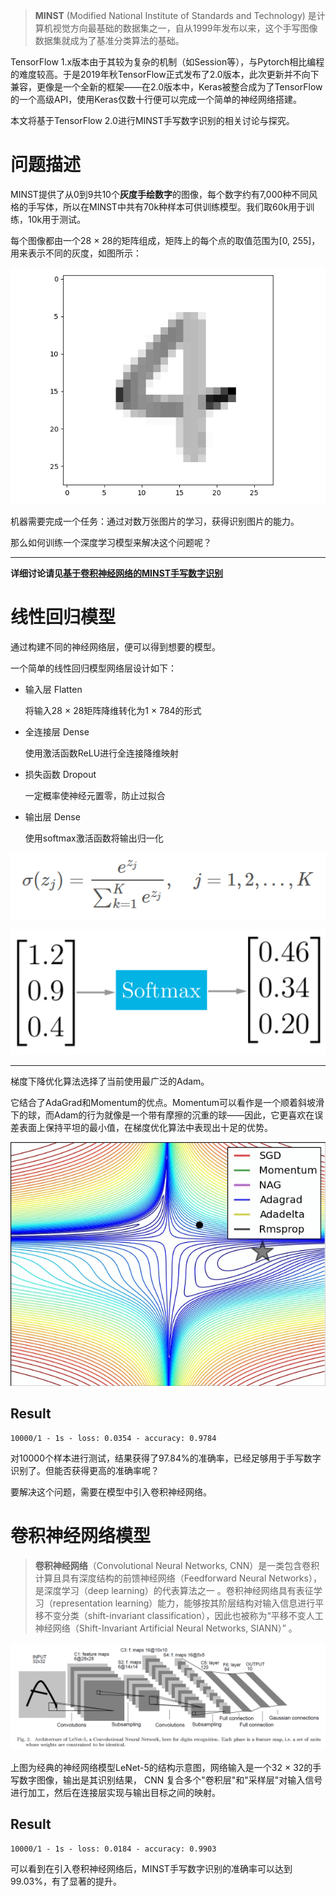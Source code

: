 > **MINST** (Modified National Institute of Standards and Technology) 是计算机视觉方向最基础的数据集之一，自从1999年发布以来，这个手写图像数据集就成为了基准分类算法的基础。

TensorFlow 1.x版本由于其较为复杂的机制（如Session等），与Pytorch相比编程的难度较高。于是2019年秋TensorFlow正式发布了2.0版本，此次更新并不向下兼容，更像是一个全新的框架——在2.0版本中，Keras被整合成为了TensorFlow的一个高级API，使用Keras仅数十行便可以完成一个简单的神经网络搭建。

本文将基于TensorFlow 2.0进行MINST手写数字识别的相关讨论与探究。

# 问题描述

MINST提供了从0到9共10个**灰度手绘数字**的图像，每个数字约有7,000种不同风格的手写体，所以在MINST中共有70k种样本可供训练模型。我们取60k用于训练，10k用于测试。

每个图像都由一个28 × 28​的矩阵组成，矩阵上的每个点的取值范围为[0, 255]​，用来表示不同的灰度，如图所示：

![](https://github.com/bipy/Digit-Recognizer/blob/master/source/1.png)

机器需要完成一个任务：通过对数万张图片的学习，获得识别图片的能力。

那么如何训练一个深度学习模型来解决这个问题呢？

****

**详细讨论请见[基于卷积神经网络的MINST手写数字识别](https://zhengrh.com/blog/Digit-Recognizer/)**



# 线性回归模型

通过构建不同的神经网络层，便可以得到想要的模型。

一个简单的线性回归模型网络层设计如下：

- 输入层 Flatten

    将输入28 × 28矩阵降维转化为1 × 784的形式

- 全连接层 Dense

    使用激活函数ReLU进行全连接降维映射

- 损失函数 Dropout

    一定概率使神经元置零，防止过拟合

- 输出层 Dense

    使用softmax激活函数将输出归一化

![](https://github.com/bipy/Digit-Recognizer/blob/master/source/eq.png)

![](https://github.com/bipy/Digit-Recognizer/blob/master/source/6.png)

****

梯度下降优化算法选择了当前使用最广泛的Adam。

它结合了AdaGrad和Momentum的优点。Momentum可以看作是一个顺着斜坡滑下的球，而Adam的行为就像是一个带有摩擦的沉重的球——因此，它更喜欢在误差表面上保持平坦的最小值，在梯度优化算法中表现出十足的优势。

![](https://github.com/bipy/Digit-Recognizer/blob/master/source/7.gif)

## Result

```
10000/1 - 1s - loss: 0.0354 - accuracy: 0.9784
```

对10000个样本进行测试，结果获得了97.84%的准确率，已经足够用于手写数字识别了。但能否获得更高的准确率呢？

要解决这个问题，需要在模型中引入卷积神经网络。



# 卷积神经网络模型

> **卷积神经网络**（Convolutional Neural Networks, CNN）是一类包含卷积计算且具有深度结构的前馈神经网络（Feedforward Neural Networks），是深度学习（deep learning）的代表算法之一 。卷积神经网络具有表征学习（representation learning）能力，能够按其阶层结构对输入信息进行平移不变分类（shift-invariant classification），因此也被称为“平移不变人工神经网络（Shift-Invariant Artificial Neural Networks, SIANN）”  。 

![](https://github.com/bipy/Digit-Recognizer/blob/master/source/8.png)

上图为经典的神经网络模型LeNet-5的结构示意图，网络输入是一个32 × 32​ 的手写数字图像，输出是其识别结果， CNN 复合多个"卷积层"和"采样层"对输入信号进行加工，然后在连接层实现与输出目标之间的映射。

## Result

```
10000/1 - 1s - loss: 0.0184 - accuracy: 0.9903
```

可以看到在引入卷积神经网络后，MINST手写数字识别的准确率可以达到99.03%，有了显著的提升。